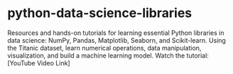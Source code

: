 # python-data-science-libraries
Resources and hands-on tutorials for learning essential Python libraries in data science: NumPy, Pandas, Matplotlib, Seaborn, and Scikit-learn. Using the Titanic dataset, learn numerical operations, data manipulation, visualization, and build a machine learning model. Watch the tutorial: [YouTube Video Link]
